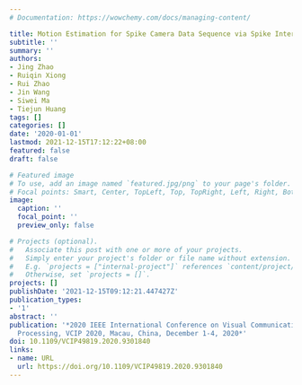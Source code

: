 ```yaml
---
# Documentation: https://wowchemy.com/docs/managing-content/

title: Motion Estimation for Spike Camera Data Sequence via Spike Interval Analysis
subtitle: ''
summary: ''
authors:
- Jing Zhao
- Ruiqin Xiong
- Rui Zhao
- Jin Wang
- Siwei Ma
- Tiejun Huang
tags: []
categories: []
date: '2020-01-01'
lastmod: 2021-12-15T17:12:22+08:00
featured: false
draft: false

# Featured image
# To use, add an image named `featured.jpg/png` to your page's folder.
# Focal points: Smart, Center, TopLeft, Top, TopRight, Left, Right, BottomLeft, Bottom, BottomRight.
image:
  caption: ''
  focal_point: ''
  preview_only: false

# Projects (optional).
#   Associate this post with one or more of your projects.
#   Simply enter your project's folder or file name without extension.
#   E.g. `projects = ["internal-project"]` references `content/project/deep-learning/index.md`.
#   Otherwise, set `projects = []`.
projects: []
publishDate: '2021-12-15T09:12:21.447427Z'
publication_types:
- '1'
abstract: ''
publication: '*2020 IEEE International Conference on Visual Communications and Image
  Processing, VCIP 2020, Macau, China, December 1-4, 2020*'
doi: 10.1109/VCIP49819.2020.9301840
links:
- name: URL
  url: https://doi.org/10.1109/VCIP49819.2020.9301840
---
```

